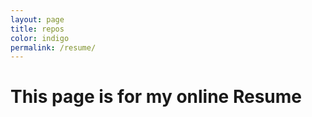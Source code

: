 ```yaml
---
layout: page
title: repos
color: indigo
permalink: /resume/		
---
```


<h1>This page is for my online Resume</h1>

